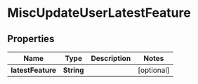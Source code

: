 

# MiscUpdateUserLatestFeature

## Properties

Name | Type | Description | Notes
------------ | ------------- | ------------- | -------------
**latestFeature** | **String** |  |  [optional]



